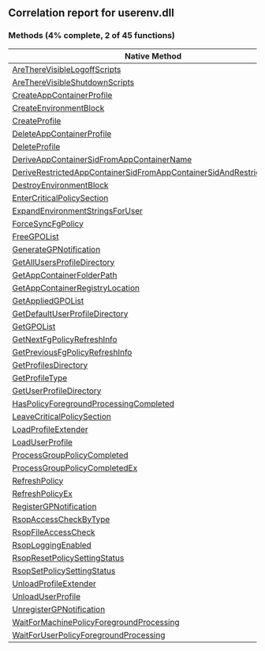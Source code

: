 ## Correlation report for userenv.dll  
### Methods (4% complete, 2 of 45 functions)  
Native Method | Header | Managed Method  
--- | --- | ---  
[AreThereVisibleLogoffScripts](https://www.google.com/search?num=5&q=AreThereVisibleLogoffScripts+site%3Amicrosoft.com) |  |   
[AreThereVisibleShutdownScripts](https://www.google.com/search?num=5&q=AreThereVisibleShutdownScripts+site%3Amicrosoft.com) |  |   
[CreateAppContainerProfile](https://www.google.com/search?num=5&q=CreateAppContainerProfile+site%3Amicrosoft.com) |  |   
[CreateEnvironmentBlock](http://msdn2.microsoft.com/en-us/library/bda8879d-d33a-48f4-8b08-e3a279126a07) | userenv.h | [Vanara.PInvoke.UserEnv.CreateEnvironmentBlock](https://github.com/dahall/Vanara/search?l=C%23&q=CreateEnvironmentBlock)  
[CreateProfile](https://www.google.com/search?num=5&q=CreateProfile+site%3Amicrosoft.com) |  |   
[DeleteAppContainerProfile](https://www.google.com/search?num=5&q=DeleteAppContainerProfile+site%3Amicrosoft.com) |  |   
[DeleteProfile](https://www.google.com/search?num=5&q=DeleteProfileA+site%3Amicrosoft.com) |  |   
[DeriveAppContainerSidFromAppContainerName](https://www.google.com/search?num=5&q=DeriveAppContainerSidFromAppContainerName+site%3Amicrosoft.com) |  |   
[DeriveRestrictedAppContainerSidFromAppContainerSidAndRestrictedName](https://www.google.com/search?num=5&q=DeriveRestrictedAppContainerSidFromAppContainerSidAndRestrictedName+site%3Amicrosoft.com) |  |   
[DestroyEnvironmentBlock](http://msdn2.microsoft.com/en-us/library/8d03e102-3f8a-4aa7-b175-0a6781eedea7) | userenv.h | [Vanara.PInvoke.UserEnv.DestroyEnvironmentBlock](https://github.com/dahall/Vanara/search?l=C%23&q=DestroyEnvironmentBlock)  
[EnterCriticalPolicySection](https://www.google.com/search?num=5&q=EnterCriticalPolicySection+site%3Amicrosoft.com) |  |   
[ExpandEnvironmentStringsForUser](https://www.google.com/search?num=5&q=ExpandEnvironmentStringsForUserA+site%3Amicrosoft.com) |  |   
[ForceSyncFgPolicy](https://www.google.com/search?num=5&q=ForceSyncFgPolicy+site%3Amicrosoft.com) |  |   
[FreeGPOList](https://www.google.com/search?num=5&q=FreeGPOListA+site%3Amicrosoft.com) |  |   
[GenerateGPNotification](https://www.google.com/search?num=5&q=GenerateGPNotification+site%3Amicrosoft.com) |  |   
[GetAllUsersProfileDirectory](https://www.google.com/search?num=5&q=GetAllUsersProfileDirectoryA+site%3Amicrosoft.com) |  |   
[GetAppContainerFolderPath](https://www.google.com/search?num=5&q=GetAppContainerFolderPath+site%3Amicrosoft.com) |  |   
[GetAppContainerRegistryLocation](https://www.google.com/search?num=5&q=GetAppContainerRegistryLocation+site%3Amicrosoft.com) |  |   
[GetAppliedGPOList](https://www.google.com/search?num=5&q=GetAppliedGPOListA+site%3Amicrosoft.com) |  |   
[GetDefaultUserProfileDirectory](https://www.google.com/search?num=5&q=GetDefaultUserProfileDirectoryA+site%3Amicrosoft.com) |  |   
[GetGPOList](https://www.google.com/search?num=5&q=GetGPOListA+site%3Amicrosoft.com) |  |   
[GetNextFgPolicyRefreshInfo](https://www.google.com/search?num=5&q=GetNextFgPolicyRefreshInfo+site%3Amicrosoft.com) |  |   
[GetPreviousFgPolicyRefreshInfo](https://www.google.com/search?num=5&q=GetPreviousFgPolicyRefreshInfo+site%3Amicrosoft.com) |  |   
[GetProfilesDirectory](https://www.google.com/search?num=5&q=GetProfilesDirectoryA+site%3Amicrosoft.com) |  |   
[GetProfileType](https://www.google.com/search?num=5&q=GetProfileType+site%3Amicrosoft.com) |  |   
[GetUserProfileDirectory](https://www.google.com/search?num=5&q=GetUserProfileDirectoryA+site%3Amicrosoft.com) |  |   
[HasPolicyForegroundProcessingCompleted](https://www.google.com/search?num=5&q=HasPolicyForegroundProcessingCompleted+site%3Amicrosoft.com) |  |   
[LeaveCriticalPolicySection](https://www.google.com/search?num=5&q=LeaveCriticalPolicySection+site%3Amicrosoft.com) |  |   
[LoadProfileExtender](https://www.google.com/search?num=5&q=LoadProfileExtender+site%3Amicrosoft.com) |  |   
[LoadUserProfile](https://www.google.com/search?num=5&q=LoadUserProfileA+site%3Amicrosoft.com) |  |   
[ProcessGroupPolicyCompleted](https://www.google.com/search?num=5&q=ProcessGroupPolicyCompleted+site%3Amicrosoft.com) |  |   
[ProcessGroupPolicyCompletedEx](https://www.google.com/search?num=5&q=ProcessGroupPolicyCompletedEx+site%3Amicrosoft.com) |  |   
[RefreshPolicy](https://www.google.com/search?num=5&q=RefreshPolicy+site%3Amicrosoft.com) |  |   
[RefreshPolicyEx](https://www.google.com/search?num=5&q=RefreshPolicyEx+site%3Amicrosoft.com) |  |   
[RegisterGPNotification](https://www.google.com/search?num=5&q=RegisterGPNotification+site%3Amicrosoft.com) |  |   
[RsopAccessCheckByType](https://www.google.com/search?num=5&q=RsopAccessCheckByType+site%3Amicrosoft.com) |  |   
[RsopFileAccessCheck](https://www.google.com/search?num=5&q=RsopFileAccessCheck+site%3Amicrosoft.com) |  |   
[RsopLoggingEnabled](https://www.google.com/search?num=5&q=RsopLoggingEnabled+site%3Amicrosoft.com) |  |   
[RsopResetPolicySettingStatus](https://www.google.com/search?num=5&q=RsopResetPolicySettingStatus+site%3Amicrosoft.com) |  |   
[RsopSetPolicySettingStatus](https://www.google.com/search?num=5&q=RsopSetPolicySettingStatus+site%3Amicrosoft.com) |  |   
[UnloadProfileExtender](https://www.google.com/search?num=5&q=UnloadProfileExtender+site%3Amicrosoft.com) |  |   
[UnloadUserProfile](https://www.google.com/search?num=5&q=UnloadUserProfile+site%3Amicrosoft.com) |  |   
[UnregisterGPNotification](https://www.google.com/search?num=5&q=UnregisterGPNotification+site%3Amicrosoft.com) |  |   
[WaitForMachinePolicyForegroundProcessing](https://www.google.com/search?num=5&q=WaitForMachinePolicyForegroundProcessing+site%3Amicrosoft.com) |  |   
[WaitForUserPolicyForegroundProcessing](https://www.google.com/search?num=5&q=WaitForUserPolicyForegroundProcessing+site%3Amicrosoft.com) |  |   
